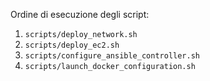 Ordine di esecuzione degli script:

1. `scripts/deploy_network.sh`
2. `scripts/deploy_ec2.sh`
3. `scripts/configure_ansible_controller.sh`
4. `scripts/launch_docker_configuration.sh`
